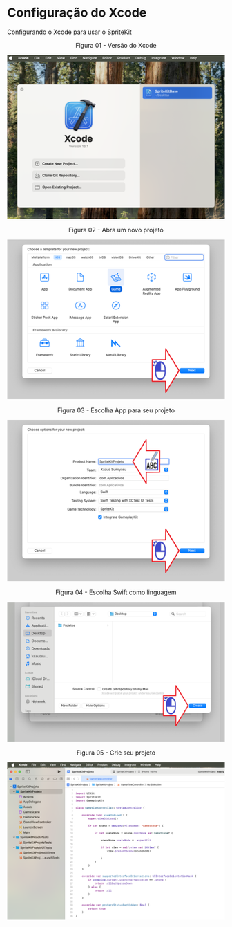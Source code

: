 # Configuração do Xcode

Configurando o Xcode para usar o SpriteKit

<div align="center">
Figura 01 - Versão do Xcode
</div>

![](Imagens/SpriteKit-Create-Img01.png)

<div align="center">
Figura 02 - Abra um novo projeto
</div>

![](Imagens/SpriteKit-Create-Img02.png)

<div align="center">
Figura 03 - Escolha App para seu projeto
</div>

![](Imagens/SpriteKit-Create-Img03.png)

<div align="center">
Figura 04 - Escolha Swift como linguagem
</div>

![](Imagens/SpriteKit-Create-Img04.png)

<div align="center">
Figura 05 - Crie seu projeto
</div>

![](Imagens/SpriteKit-Create-Img05.png)
